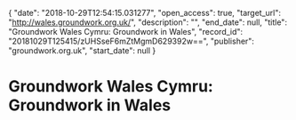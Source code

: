 {
  "date": "2018-10-29T12:54:15.031277", 
  "open_access": true, 
  "target_url": "http://wales.groundwork.org.uk/", 
  "description": "", 
  "end_date": null, 
  "title": "Groundwork Wales Cymru: Groundwork in Wales", 
  "record_id": "20181029T125415/zUHSseF6mZtMgmD629392w==", 
  "publisher": "groundwork.org.uk", 
  "start_date": null
}

# Groundwork Wales Cymru: Groundwork in Wales

